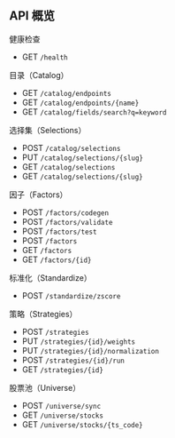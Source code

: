## API 概览

健康检查
- GET `/health`

目录（Catalog）
- GET `/catalog/endpoints`
- GET `/catalog/endpoints/{name}`
- GET `/catalog/fields/search?q=keyword`

选择集（Selections）
- POST `/catalog/selections`
- PUT `/catalog/selections/{slug}`
- GET `/catalog/selections`
- GET `/catalog/selections/{slug}`

因子（Factors）
- POST `/factors/codegen`
- POST `/factors/validate`
- POST `/factors/test`
- POST `/factors`
- GET `/factors`
- GET `/factors/{id}`

标准化（Standardize）
- POST `/standardize/zscore`

策略（Strategies）
- POST `/strategies`
- PUT `/strategies/{id}/weights`
- PUT `/strategies/{id}/normalization`
- POST `/strategies/{id}/run`
- GET `/strategies/{id}`

股票池（Universe）
- POST `/universe/sync`
- GET `/universe/stocks`
- GET `/universe/stocks/{ts_code}`
